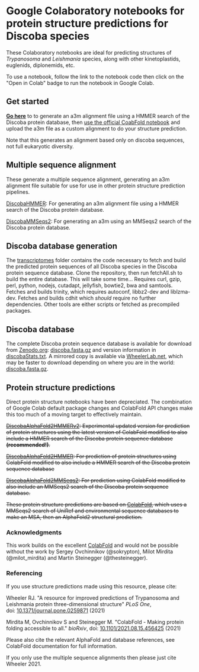 # Google Colaboratory notebooks for protein structure predictions for Discoba species
These Colaboratory notebooks are ideal for predicting structures of _Trypanosoma_ and _Leishmania_ species, along with other kinetoplastids, euglenids, diplonemids, etc.

To use a notebook, follow the link to the notebook code then click on the "Open in Colab" badge to run the notebook in Google Colab.

## Get started
**[Go here](https://github.com/zephyris/discoba_alphafold/blob/main/DiscobaHMMER.ipynb)** to to generate an a3m alignment file using a HMMER search of the Discoba protein database, then [use the official CoabFold notebook](https://colab.research.google.com/github/sokrypton/ColabFold/blob/main/AlphaFold2.ipynb) and upload the a3m file as a custom alignment to do your structure prediction.

Note that this generates an alignment based only on discoba sequences, not full eukaryotic diversity.

## Multiple sequence alignment
These generate a multiple sequence alignment, generating an a3m alignment file suitable for use for use in other protein structure prediction pipelines.

[DiscobaHMMER](https://github.com/zephyris/discoba_alphafold/blob/main/DiscobaHMMER.ipynb): For generating an a3m alignment file using a HMMER search of the Discoba protein database.

[DiscobaMMSeqs2](https://github.com/zephyris/discoba_alphafold/blob/main/DiscobaMMSeqs2.ipynb): For generating an a3m using an MMSeqs2 search of the Discoba protein database.

## Discoba database generation
The [transcriptomes](https://github.com/zephyris/discoba_alphafold/tree/main/transcriptomes) folder contains the code necessary to fetch and build the predicted protein sequences of all Discoba species in the Discoba protein sequence database.
Clone the repository, then run fetchAll.sh to build the entire database. This will take some time... Requires curl, gzip, perl, python, nodejs, cutadapt, jellyfish, bowtie2, bwa and samtools. Fetches and builds trinity, which requires autoconf, libbz2-dev and liblzma-dev. Fetches and builds cdhit which _should_ require no further dependencies. Other tools are either scripts or fetched as precompiled packages.

## Discoba database
The complete Discoba protein sequence database is  available for download from [Zenodo.org](https://zenodo.org/record/5682928): [discoba.fasta.gz](https://zenodo.org/record/5682928/files/discoba.fasta.gz?download=1) and version information in [discobaStats.txt](https://zenodo.org/record/5682928/files/discobaStats.txt?download=1). A mirrored copy is available via [WheelerLab.net](http://wheelerlab.net), which may be faster to download depending on where you are in the world: [discoba.fasta.gz](http://wheelerlab.net/discoba.fasta.gz).

## Protein structure predictions
Direct protein structure notebooks have been depreciated. The combination of Google Colab default package changes and ColabFold API changes make this too much of a moving target to effectively maintain.

~~[DiscobaAlphaFold2HMMERv2](https://github.com/zephyris/discoba_alphafold/blob/main/DiscobaAlphaFold2HMMERv2.ipynb): Experimental updated version for prediction of protein structures using the latest version of ColabFold modified to also include a HMMER search of the Discoba protein sequence database **(recommended!)**.~~

~~[DiscobaAlphaFold2HMMER](https://github.com/zephyris/discoba_alphafold/blob/main/DiscobaAlphaFold2HMMER.ipynb): For prediction of protein structures using ColabFold modified to also include a HMMER search of the Discoba protein sequence database~~

~~[DiscobaAlphaFold2MMSeqs2](https://github.com/zephyris/discoba_alphafold/blob/main/DiscobaAlphaFold2MMSeqs2.ipynb): For prediction using ColabFold modified to also include an MMSeqs2 search of the Discoba protein sequence database.~~

~~These protein structure predictions are based on [ColabFold](https://github.com/sokrypton/ColabFold), which uses a MMSeqs2 search of UniRef and environmental sequence databases to make an MSA, then an AlphaFold2 structural prediction.~~

### Acknowledgments
This work builds on the excellent [ColabFold](https://github.com/sokrypton/ColabFold) and would not be possible without the work by Sergey Ovchinnikov (@sokrypton), Milot Mirdita (@milot_mirdita) and Martin Steinegger (@thesteinegger).

### Referencing
If you use structure predictions made using this resource, please cite:

Wheeler RJ. "A resource for improved predictions of Trypanosoma and Leishmania protein three-dimensional structure"
_PLoS One_, doi:&nbsp;[10.1371/journal.pone.0259871](https://journals.plos.org/plosone/article?id=10.1371/journal.pone.0259871) (2021)

Mirdita M, Ovchinnikov S and Steinegger M. "ColabFold - Making protein folding accessible to all."
_bioRxiv_, doi:&nbsp;[10.1101/2021.08.15.456425](https://www.biorxiv.org/content/10.1101/2021.08.15.456425v1) (2021)

Please also cite the relevant AlphaFold and database references, see ColabFold documentation for full information.

If you only use the multiple sequence alignments then please just cite Wheeler 2021.
